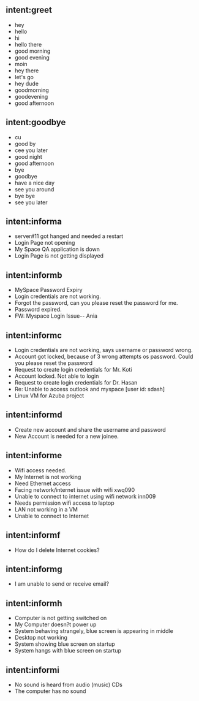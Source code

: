 ## intent:greet
- hey
- hello
- hi
- hello there
- good morning
- good evening
- moin
- hey there
- let's go
- hey dude
- goodmorning
- goodevening
- good afternoon

## intent:goodbye
- cu
- good by
- cee you later
- good night
- good afternoon
- bye
- goodbye
- have a nice day
- see you around
- bye bye
- see you later

## intent:informa
- server#11 got hanged and needed a restart
- Login Page not opening
- My Space QA application is down
- Login Page is not getting displayed

## intent:informb
- MySpace Password Expiry
- Login credentials are not working.
- Forgot the password, can you please reset the password for me.
- Password expired.
- FW: Myspace Login Issue-- Ania

## intent:informc
- Login credentials are not working, says username or password wrong.
- Account got locked, because of 3 wrong attempts os password. Could you please reset the password
- Request to create login credentials for Mr. Koti
- Account locked. Not able to login
- Request to create login credentials for Dr. Hasan
- Re: Unable to access outlook and myspace [user id: sdash]
- Linux VM for Azuba project

## intent:informd
- Create new account and share the username and password
- New Account is needed for a new joinee.

## intent:informe
- Wifi access needed.
- My Internet is not working
- Need Ethernet access
- Facing network/internet issue with wifi xwq090
- Unable to connect to internet using wifi network inn009
- Needs permission wifi access to laptop
- LAN not working in a VM
- Unable to connect to Internet

## intent:informf
- How do I delete Internet cookies?

## intent:informg
- I am unable to send or receive email?

## intent:informh
- Computer is not getting switched on
- My Computer doesn?t power up
- System behaving strangely, blue screen is appearing in middle
- Desktop not working
- System showing blue screen on startup
- System hangs with blue screen on startup

## intent:informi
- No sound is heard from audio (music) CDs
- The computer has no sound
